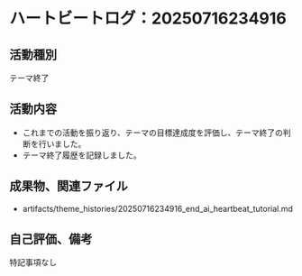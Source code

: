 # ハートビートログ：20250716234916

## 活動種別
テーマ終了

## 活動内容
- これまでの活動を振り返り、テーマの目標達成度を評価し、テーマ終了の判断を行いました。
- テーマ終了履歴を記録しました。

## 成果物、関連ファイル
- artifacts/theme_histories/20250716234916_end_ai_heartbeat_tutorial.md

## 自己評価、備考
特記事項なし
